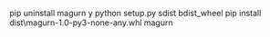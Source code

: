pip uninstall magurn
y
python setup.py sdist bdist_wheel
pip install dist\magurn-1.0-py3-none-any.whl
magurn
